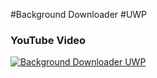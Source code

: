 #Background Downloader #UWP

### YouTube Video
[![Background Downloader UWP](http://img.youtube.com/vi/VRsTA0m6pF4/0.jpg)](https://youtu.be/VRsTA0m6pF4 "Background Downloader UWP")
